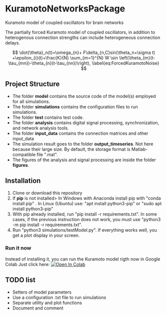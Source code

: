 # KuramotoNetworksPackage
Kuramoto model of coupled oscillators for brain networks 

The partially forced Kuramoto model of coupled oscillators, in addition to heterogenous connection strengths can include heterogeneous connection delays. 

$$
\dot{\theta}_n(t)=\omega_{n}+ F\delta_{n,C}sin(\theta_n+\sigma t) +\epsilon_{i}(t)+\frac{K}{N} \sum_{m=1}^{N} W \sin \left(\theta_{m}(t-\tau_{mn})-\theta_{n}(t-\tau_{nn})\right),
\label{eq:ForcedKuramotoNoise}
$$

## Project Structure

- The folder **model** contains the source code of the model(s) employed for all simulations.
- The folder **simulations** contains the configuration files to run simulations.
- The folder **test** contains test code.
- The folder **analysis** contains digital signal processing, synchronization, and network analysis tools.
- The folder **input_data** contains the connection matrices and other input_data
- The simulation result goes to the folder **output_timeseries**. Not here because their large size. By default, the storage format is Matlab-compatible file ".mat". 
- The figures of the analysis and signal processing are inside the folder **figures**.

## Installation
1. Clone or download this repository
2. If **pip** is not installed> In Windows with Anaconda install pip with "conda install pip" . In Linux (Ubuntu) use: "apt install python3-pip" or "sudo apt install python3-pip" 
3. With pip already installed, run "pip install -r requirements.txt". In some cases, if the previous instruction does not work, you must use "python3 -m pip install -r requirements.txt".
4. Run "python3 simulations/testModel.py". If everything works well, you get a plot display in your screen. 
 
### Run it now
Instead of installing it, you can run the Kuramoto model rigth now in Google Colab
Just click here:
[![Open In Colab](https://colab.research.google.com/assets/colab-badge.svg)](https://colab.research.google.com/github/FelipeTorr/KuramotoNetworksPackage/blob/main/KuramotoNotebook.ipynb)

## TODO list
- Setters of model parameters
- Use a configuration .txt file to run simulations
- Separate utility and plot functions
- Document and comment
